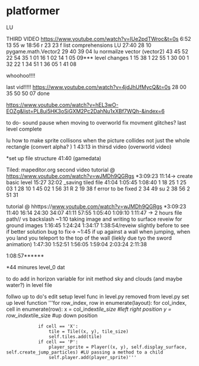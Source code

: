 # platformer

LU


THIRD VIDEO
https://www.youtube.com/watch?v=IUe2pdTWroc&t=0s
6:52
13 55 w
18:56 r
23 23 f
list comprehensions LU 27:40
28 10
pygame.math.Vector2
29 40
39 04
lu normailze vector (vector2) 43 45
52 22
54 35
1 01 16
1 02 14
1 05 09*** level changes
1 15 38
1 22 55
1 30 00
1 32 22
1 34 51
1 36 05
1 41 08

whoohoo!!!!

 last vid!!!!!
 https://www.youtube.com/watch?v=4jdJhUfMycQ&t=0s
28  00
35 50
50 07
done


https://www.youtube.com/watch?v=hEL3wO-EOZg&list=PL8ui5HK3oSiGXM2Pc2DahNu1xXBf7WQh-&index=6



to do- sound
pause when moving to overworld
fix movment glitches? 
last level complete





 lu how to make sprite collisons when the picture collides not just the whole rectangle (convert alpha? )  1 43:13 in thirsd video (overworld video)



*set up file structure 41:40 (gamedata)

Tiled: mapeditor.org
second video
tutorial @ https://www.youtube.com/watch?v=wJMDh9QGRgs *3:09:23
11:14-> create basic level
15:27 
32:02 _saving tiled file
41:04
1:05:45
1:08:40 
1 18 25
1 25 03
1 28 10 
1 45 02
1 56 31 R
2 19 38 f error to be fixed 
2 34 49 su
2 38 56
2 51 31

 
tutorial @ hhttps://www.youtube.com/watch?v=wJMDh9QGRgs *3:09:23
11:40
16:14
24:30
34:07
41:11
57:55
1:05:40
1:09:10
1:11:47 -> 2 hours file path// vs backslash
~1:10 taking image and writing to surface reveiw for ground images
1:16:45
1:24:24
1:34:17
1:38:54/reveiw slightly before to see if better solution
bug to fix-> ~1:45 if up against a wall when jumping, when you land you teleport to the top of the wall (liekly due tyo the sword animation)
1:47:30
1:52:51
1:56:05
1:59:04
2:03:24
2:11:38



1:08:57******

*44 minures level_0 dat


to do 
add in horizon variable for init method sky and clouds (and maybe water?) in level file



follwo up to do's
edit setup level func in level.py
removed from level.py set up level function
        '''for row_index, row in enumerate(layout):
            for col_index, cell in enumerate(row):
                x = col_index*tile_size #left right position
                y = row_index*tile_size #up down position

                if cell == 'X':
                    tile = Tile((x, y), tile_size)
                    self.tiles.add(tile)
                if cell == 'P':
                    player_sprite = Player((x, y), self.display_surface, self.create_jump_particles) #LU passing a method to a child
                    self.player.add(player_sprite)'''
